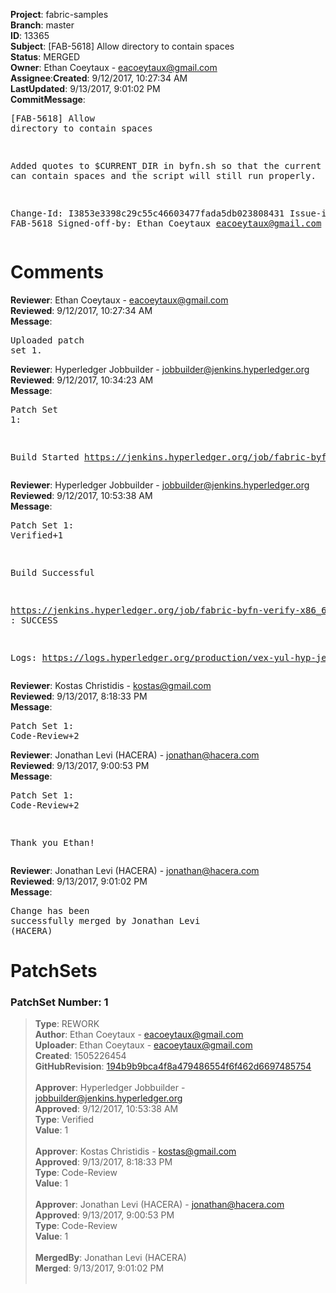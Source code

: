 <strong>Project</strong>: fabric-samples</br><strong>Branch</strong>: master<br><strong>ID</strong>: 13365<br><strong>Subject</strong>: [FAB-5618] Allow directory to contain spaces<br><strong>Status</strong>: MERGED<br><strong>Owner</strong>: Ethan Coeytaux - eacoeytaux@gmail.com<br><strong>Assignee</strong>:<strong>Created</strong>: 9/12/2017, 10:27:34 AM<br><strong>LastUpdated</strong>: 9/13/2017, 9:01:02 PM<br><strong>CommitMessage</strong>:<br><pre>[FAB-5618] Allow directory to contain spaces

Added quotes to $CURRENT_DIR in byfn.sh so that the current directory
can contain spaces and the script will still run properly.

Change-Id: I3853e3398c29c55c46603477fada5db023808431
Issue-id: FAB-5618
Signed-off-by: Ethan Coeytaux <eacoeytaux@gmail.com>
</pre><h1>Comments</h1><strong>Reviewer</strong>: Ethan Coeytaux - eacoeytaux@gmail.com<br><strong>Reviewed</strong>: 9/12/2017, 10:27:34 AM<br><strong>Message</strong>: <pre>Uploaded patch set 1.</pre><strong>Reviewer</strong>: Hyperledger Jobbuilder - jobbuilder@jenkins.hyperledger.org<br><strong>Reviewed</strong>: 9/12/2017, 10:34:23 AM<br><strong>Message</strong>: <pre>Patch Set 1:

Build Started https://jenkins.hyperledger.org/job/fabric-byfn-verify-x86_64/62/</pre><strong>Reviewer</strong>: Hyperledger Jobbuilder - jobbuilder@jenkins.hyperledger.org<br><strong>Reviewed</strong>: 9/12/2017, 10:53:38 AM<br><strong>Message</strong>: <pre>Patch Set 1: Verified+1

Build Successful 

https://jenkins.hyperledger.org/job/fabric-byfn-verify-x86_64/62/ : SUCCESS

Logs: https://logs.hyperledger.org/production/vex-yul-hyp-jenkins-1/fabric-byfn-verify-x86_64/62</pre><strong>Reviewer</strong>: Kostas Christidis - kostas@gmail.com<br><strong>Reviewed</strong>: 9/13/2017, 8:18:33 PM<br><strong>Message</strong>: <pre>Patch Set 1: Code-Review+2</pre><strong>Reviewer</strong>: Jonathan Levi (HACERA) - jonathan@hacera.com<br><strong>Reviewed</strong>: 9/13/2017, 9:00:53 PM<br><strong>Message</strong>: <pre>Patch Set 1: Code-Review+2

Thank you Ethan!</pre><strong>Reviewer</strong>: Jonathan Levi (HACERA) - jonathan@hacera.com<br><strong>Reviewed</strong>: 9/13/2017, 9:01:02 PM<br><strong>Message</strong>: <pre>Change has been successfully merged by Jonathan Levi (HACERA)</pre><h1>PatchSets</h1><h3>PatchSet Number: 1</h3><blockquote><strong>Type</strong>: REWORK<br><strong>Author</strong>: Ethan Coeytaux - eacoeytaux@gmail.com<br><strong>Uploader</strong>: Ethan Coeytaux - eacoeytaux@gmail.com<br><strong>Created</strong>: 1505226454<br><strong>GitHubRevision</strong>: [194b9b9bca4f8a479486554f6f462d6697485754](https://github.com/hyperledger/fabric-samples/commit/194b9b9bca4f8a479486554f6f462d6697485754)<br><br><strong>Approver</strong>: Hyperledger Jobbuilder - jobbuilder@jenkins.hyperledger.org<br><strong>Approved</strong>: 9/12/2017, 10:53:38 AM<br><strong>Type</strong>: Verified<br><strong>Value</strong>: 1<br><br><strong>Approver</strong>: Kostas Christidis - kostas@gmail.com<br><strong>Approved</strong>: 9/13/2017, 8:18:33 PM<br><strong>Type</strong>: Code-Review<br><strong>Value</strong>: 1<br><br><strong>Approver</strong>: Jonathan Levi (HACERA) - jonathan@hacera.com<br><strong>Approved</strong>: 9/13/2017, 9:00:53 PM<br><strong>Type</strong>: Code-Review<br><strong>Value</strong>: 1<br><br><strong>MergedBy</strong>: Jonathan Levi (HACERA)<br><strong>Merged</strong>: 9/13/2017, 9:01:02 PM<br><br></blockquote>